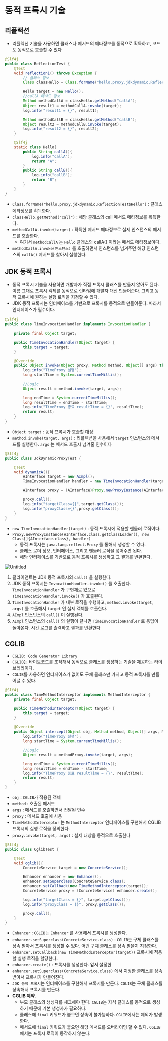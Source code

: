 # 동적 프록시 기술

## 리플랙션

- 리플렉션 기술을 사용하면 클래스나 메서드의 메타정보를 동적으로 획득하고, 코드도 동적으로 호출할 수 있다

```java
@Slf4j
public class ReflectionTest {
    @Test
    void reflection1() throws Exception {
        // 클래스 정보
        Class classHello = Class.forName("hello.proxy.jdkdynamic.ReflectionTest$Hello");

        Hello target = new Hello();
        //callA 메서드 정보
        Method methodCallA = classHello.getMethod("callA");
        Object result1 = methodCallA.invoke(target);
        log.info("result1 = {}", result1);

        Method methodCallB = classHello.getMethod("callB");
        Object result2 = methodCallB.invoke(target);
        log.info("result2 = {}", result2);
    }

    @Slf4j
    static class Hello{
        public String callA(){
            log.info("callA");
            return "A";
        }
        public String callB(){
            log.info("callB");
            return "B";
        }
    }
}
```

- `Class.forName("hello.proxy.jdkdynamic.ReflectionTest$Hello")` : 클래스 메타정보를 획득한다.
- `classHello.getMethod("call")` : 해당 클래스의 call 메서드 메타정보를 획득한다.
- `methodCallA.invoke(target)` : 획득한 메서드 메타정보로 실제 인스턴스의 메서드를 호출한다.
    - 여기서 `methodCallA` 는 `Hello` 클래스의 callA() 이라는 메서드 메타정보이다.
- `methodCallA.invoke(인스턴스)` 를 호출하면서 인스턴스를 넘겨주면 해당 인스턴스의 `callA()` 메서드를 찾아서 실행한다.

## JDK 동적 프록시

- 동적 프록시 기술을 사용하면 개발자가 직접 프록시 클래스를 만들지 않아도 된다. 이름 그대로 프록시 객체를 동적으로 런타임에 개발자 대신 만들어준다. 그리고 동적 프록시에 원하는 실행 로직을 지정할 수
있다.
- JDK 동적 프록시는 인터페이스를 기반으로 프록시를 동적으로 만들어준다. 따라서 인터페이스가 필수이다.

```java
@Slf4j
public class TimeInvocationHandler implements InvocationHandler {
    
    private final Object target;

    public TimeInvocationHandler(Object target) {
        this.target = target;
    }

    @Override
    public Object invoke(Object proxy, Method method, Object[] args) throws Throwable {
        log.info("TimeProxy 실행");
        long startTime = System.currentTimeMillis();
        
        //Logic
        Object result = method.invoke(target, args);

        long endTime = System.currentTimeMillis();
        long resultTime = endTime - startTime;
        log.info("TimeProxy 종료 resultTime = {}", resultTime);
        return result;
    }
}
```

- `Object target` : 동적 프록시가 호출할 대상
- `method.invoke(target, args)` : 리플렉션을 사용해서 `target` 인스턴스의 메서드를 실행한다. `args` 는 메서드 호출시 넘겨줄 인수이다

```java
@Slf4j
public class JdkDynamicProxyTest {

    @Test
    void dynamicA(){
        AInterface target = new AImpl();
        TimeInvocationHandler handler = new TimeInvocationHandler(target);

        AInterface proxy = (AInterface)Proxy.newProxyInstance(AInterface.class.getClassLoader(), new Class[]{AInterface.class}, handler);

        proxy.call();
        log.info("targetClass={}",target.getClass());
        log.info("proxyClass={}",proxy.getClass());
    }
}
```

- `new TimeInvocationHandler(target)` : 동적 프록시에 적용할 핸들러 로직이다.
- `Proxy.newProxyInstance(AInterface.class.getClassLoader(), new Class[]{AInterface.class}, handler)`
    - 동적 프록시는 `java.lang.reflect.Proxy` 를 통해서 생성할 수 있다.
    - 클래스 로더 정보, 인터페이스, 그리고 핸들러 로직을 넣어주면 된다.
    - 해당 인터페이스를 기반으로 동적 프록시를 생성하고 그 결과를 반환한다.

![Untitled](%E1%84%83%E1%85%A9%E1%86%BC%E1%84%8C%E1%85%A5%E1%86%A8%20%E1%84%91%E1%85%B3%E1%84%85%E1%85%A9%E1%86%A8%E1%84%89%E1%85%B5%20%E1%84%80%E1%85%B5%E1%84%89%E1%85%AE%E1%86%AF%209caf06740b0d462c873123a2b82e0691/Untitled.png)

1. 클라이언트는 JDK 동적 프록시의 `call()` 을 실행한다.
2. JDK 동적 프록시는 `InvocationHandler.invoke()` 를 호출한다. `TimeInvocationHandler` 가 구현체로 있으로 `TimeInvocationHandler.invoke()` 가 호출된다.
3. `TimeInvocationHandler` 가 내부 로직을 수행하고, `method.invoke(target, args)` 를 호출해서 `target` 인 실제 객체를 호출한다.
4. `AImpl` 인스턴스의 `call()` 이 실행된다.
5. `AImpl` 인스턴스의 `call()` 의 실행이 끝나면 `TimeInvocationHandler` 로 응답이 돌아온다. 시간 로그를 출력하고 결과를 반환한다

## CGLIB

- `CGLIB: Code Generator Library`
- `CGLIB`는 바이트코드를 조작해서 동적으로 클래스를 생성하는 기술을 제공하는 라이브러리이다.
- `CGLIB`를 사용하면 인터페이스가 없어도 구체 클래스만 가지고 동적 프록시를 만들어낼 수 있다.

```java
@Slf4j
public class TimeMethodInterceptor implements MethodInterceptor {
    private final Object target;

    public TimeMethodInterceptor(Object target) {
        this.target = target;
    }

    @Override
    public Object intercept(Object obj, Method method, Object[] args, MethodProxy methodProxy) throws Throwable {
        log.info("TimeProxy 실행");
        long startTime = System.currentTimeMillis();

        //Logic
        Object result = methodProxy.invoke(target, args);

        long endTime = System.currentTimeMillis();
        long resultTime = endTime - startTime;
        log.info("TimeProxy 종료 resultTime = {}", resultTime);
        return result;
    }
}
```

- `obj` : `CGLIB`가 적용된 객체
- `method` : 호출된 메서드
- `args` : 메서드를 호출하면서 전달된 인수
- `proxy` : 메서드 호출에 사용
- `TimeMethodInterceptor` 는 `MethodInterceptor` 인터페이스를 구현해서 CGLIB 프록시의 실행 로직을 정의한다.
- `proxy.invoke(target, args)` : 실제 대상을 동적으로 호출한다

```java
@Slf4j
public class CglibTest {

    @Test
    void cglib(){
        ConcreteService target = new ConcreteService();

        Enhancer enhancer = new Enhancer();
        enhancer.setSuperclass(ConcreteService.class);
        enhancer.setCallback(new TimeMethodInterceptor(target));
        ConcreteService proxy = (ConcreteService) enhancer.create();

        log.info("targetClass = {}", target.getClass());
        log.info("proxyClass = {}", proxy.getClass());

        proxy.call();
    }
}
```

- `Enhancer` : `CGLIB`는 `Enhancer` 를 사용해서 프록시를 생성한다.
- `enhancer.setSuperclass(ConcreteService.class)` : `CGLIB`는 구체 클래스를 상속 받아서 프록시를 생성할 수 있다. 어떤 구체 클래스를 상속 받을지 지정한다.
- `enhancer.setCallback(new TimeMethodInterceptor(target))` 프록시에 적용할 실행 로직을 할당한다.
- `enhancer.create()` : 프록시를 생성한다. 앞서 설정한
- `enhancer.setSuperclass(ConcreteService.class)` 에서 지정한 클래스를 상속 받아서 프록시가 만들어진다.
- `JDK 동적 프록시`는 인터페이스를 구현해서 프록시를 만든다. `CGLIB`는 구체 클래스를 상속해서 프록시를 만든다.
- **CGLIB 제약**.
    - 부모 클래스의 생성자를 체크해야 한다. `CGLIB`는 자식 클래스를 동적으로 생성하기 때문에 기본 생성자가 필요하다.
    - 클래스에 `final` 키워드가 붙으면 상속이 불가능하다. `CGLIB`에서는 예외가 발생한다.
    - 메서드에 `final` 키워드가 붙으면 해당 메서드를 오버라이딩 할 수 없다. `CGLIB`에서는 프록시 로직이 동작하지 않는다.
